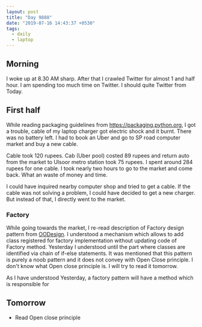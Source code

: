 ```yaml
---
layout: post
title: "Day 9888"
date: "2019-07-16 14:43:37 +0530"
tags:
  - daily
  - laptop
---
```


## Morning

I woke up at 8.30 AM sharp. After that I crawled Twitter for almost 1 and half
hour. I am spending too much time on Twitter. I should quite Twitter from
Today.


## First half

While reading packaging guidelines from https://packaging.python.org, I got a
trouble, cable of my laptop charger got electric shock and it burnt. There was
no battery left. I had to book an Uber and go to SP road computer market and
buy a new cable.

Cable took 120 rupees. Cab (Uber pool) costed 89 rupees and return auto from
the market to Ulsoor metro station took 75 rupees. I spent around 284 rupees
for one cable. I took nearly two hours to go to the market and come back. What
an waste of money and time.

I could have inquired nearby computer shop and tried to get a cable. If the
cable was not solving a problem, I could have decided to get a new charger. But
instead of that, I directly went to the market.


### Factory

While going towards the market, I re-read description of Factory design pattern
from [OODesign][oodesign]. I understood a mechanism which allows to add class
registered for factory implementation without updating code of Factory method.
Yesterday I understood until the part where classes are identified via chain of
if-else statements. It was mentioned that this pattern is purely a noob pattern
and it does not convey with Open Close principle. I don't know what Open close
principle is. I will try to read it tomorrow.

As I have understood Yesterday, a factory pattern will have a method which is
responsible for 


## Tomorrow

* Read Open close principle


[OODESIGN]: https://www.oodesign.com
